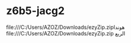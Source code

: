 # z6b5-jacg2     
file:///C:/Users/AZOZ/Downloads/ezyZip.zipهوندا
file:///C:/Users/AZOZ/Downloads/ezyZip.zip الربع 
